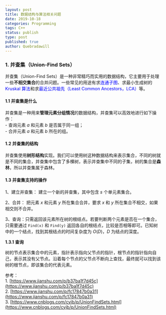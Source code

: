 ```yaml
---
layout: post
title: 数据结构与算法相关问题
date: 2019-10-18
categories: Programming
tags: C++
status: publish
type: post
published: true
author: Quebradawill
---
```


### 1. 并查集（Union-Find Sets）

并查集（Union-Find Sets）是一种非常精巧而实用的数据结构，它主要用于处理一些**不相交集合**的合并问题。一些常见的用途有求<font color='blue'>连通子图</font>、求最小生成树的 <font color='blue'>Kruskal 算法</font>和求<font color='blue'>最近公共祖先（Least Common Ancestors，LCA）</font>等。 

#### 1.1 并查集是什么

并查集是一种用来**管理元素分组情况**的数据结构，并查集可以高效地进行如下操作：<br>- 查询元素 $a$ 和元素 $b$ 是否属于同一组；<br>- 合并元素 $a$ 和元素 $b$ 所在的组。

#### 1.2 并查集的结构

并查集使用**树形结构**实现。我们可以使用树这种数据结构来表示集合，不同的树就是不同的集合，并查集中包含了多棵树，表示并查集中不同的子集，树的集合是**森林**，所以并查集属于森林。

#### 1.3 并查集支持的操作

1、建立并查集： 建立一个新的并查集，其中包含 $s$ 个单元素集合。 

2、合并： 把元素 $x$ 和元素 $y$ 所在集合合并，要求 $x$ 和 $y$ 所在集合不相交，如果相交则不合并。 

3、查询：只需返回该元素所在树的根结点。若要判断两个元素是否在一个集合，只需要通过 `Find(x)` 和 `Find(y)` 返回各自的根结点，比较是否相等即可。已知树中的一个结点，找到其根结点的时间复杂度为 $O(D)$，$D$ 为结点的深度。

**1.3.1 查询**

树的节点表示集合中的元素，指针表示指向父节点的指针，根节点的指针指向自己，表示其没有父节点。沿着每个节点的父节点不断向上查找，最终就可以找到该树的根节点，即该集合的代表元素。 

参考：<br>1. [https://www.jianshu.com/p/b37ba1f7d45c](https://www.jianshu.com/p/b37ba1f7d45c)<br>2. [https://www.jianshu.com/p/fc17847b0a31](https://www.jianshu.com/p/fc17847b0a31)<br>3. [https://www.cnblogs.com/cyjb/p/UnionFindSets.html](https://www.cnblogs.com/cyjb/p/UnionFindSets.html)